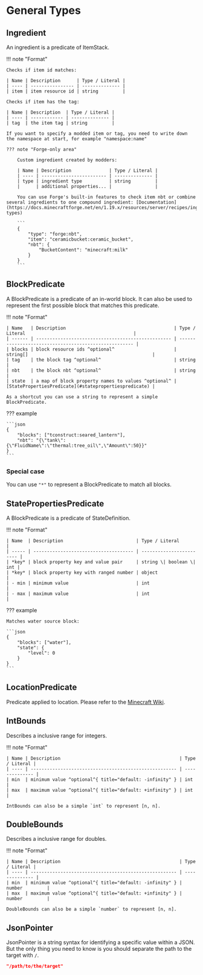 # General Types

## Ingredient

An ingredient is a predicate of ItemStack.

!!! note "Format"

    Checks if item id matches:

    | Name | Description      | Type / Literal |
    | ---- | ---------------- | -------------- |
    | item | item resource id | string         |

    Checks if item has the tag:

    | Name | Description  | Type / Literal |
    | ---- | ------------ | -------------- |
    | tag  | the item tag | string         |

    If you want to specify a modded item or tag, you need to write down the namespace at start, for example "namespace:name"

    ??? note "Forge-only area"

        Custom ingredient created by modders:

        | Name | Description              | Type / Literal |
        | ---- | ------------------------ | -------------- |
        | type | ingredient type          | string         |
        |      | additional properties... |                |

        You can use Forge's built-in features to check item nbt or combine several ingredients to one compound ingredient: [Documentation](https://docs.minecraftforge.net/en/1.19.x/resources/server/recipes/ingredients/#forge-types)

        ```
        {
            "type": "forge:nbt",
            "item": "ceramicbucket:ceramic_bucket",
            "nbt": {
                "BucketContent": "minecraft:milk"
            }
        }
        ```

## BlockPredicate

A BlockPredicate is a predicate of an in-world block. It can also be used to represent the first possible block that matches this predicate.

!!! note "Format"

    | Name   | Description                                        | Type / Literal                                        |
    | ------ | -------------------------------------------------- | ----------------------------------------------------- |
    | blocks | block resource ids ^optional^                      | string[]                                              |
    | tag    | the block tag ^optional^                           | string                                                |
    | nbt    | the block nbt ^optional^                           | string                                                |
    | state  | a map of block property names to values ^optional^ | [StatePropertiesPredicate](#statepropertiespredicate) |

    As a shortcut you can use a string to represent a simple BlockPredicate.

??? example

    ```json
    {
        "blocks": ["tconstruct:seared_lantern"],
        "nbt": "{\"tank\":{\"FluidName\":\"thermal:tree_oil\",\"Amount\":50}}"
    }
    ```

### Special case

You can use `"*"` to represent a BlockPredicate to match all blocks.

## StatePropertiesPredicate

A BlockPredicate is a predicate of StateDefinition.

!!! note "Format"

    | Name  | Description                           | Type / Literal           |
    | ----- | ------------------------------------- | ------------------------ |
    | *key* | block property key and value pair     | string \| boolean \| int |
    | *key* | block property key with ranged number | object                   |
    | - min | minimum value                         | int                      |
    | - max | maximum value                         | int                      |

??? example

    Matches water source block:

    ```json
    {
        "blocks": ["water"],
        "state": {
            "level": 0
        }
    }
    ```

## LocationPredicate

Predicate applied to location. Please refer to the [Minecraft Wiki](https://minecraft.wiki/w/Predicate).

## IntBounds

Describes a inclusive range for integers.

!!! note "Format"

    | Name | Description                                            | Type / Literal |
    | ---- | ------------------------------------------------------ | -------------- |
    | min  | minimum value ^optional^{ title="default: -infinity" } | int            |
    | max  | maximum value ^optional^{ title="default: +infinity" } | int            |

    IntBounds can also be a simple `int` to represent [n, n].

## DoubleBounds

Describes a inclusive range for doubles.

!!! note "Format"

    | Name | Description                                            | Type / Literal |
    | ---- | ------------------------------------------------------ | -------------- |
    | min  | minimum value ^optional^{ title="default: -infinity" } | number         |
    | max  | maximum value ^optional^{ title="default: +infinity" } | number         |

    DoubleBounds can also be a simple `number` to represent [n, n].

## JsonPointer

JsonPointer is a string syntax for identifying a specific value within a JSON. But the only thing you need to know is you should separate the path to the target with `/`.

```json
"/path/to/the/target"
```
